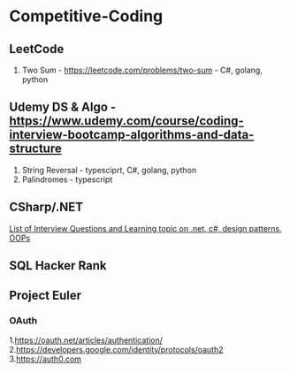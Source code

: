 # Competitive-Coding

## LeetCode

1. Two Sum - <https://leetcode.com/problems/two-sum> - C#, golang, python

## Udemy DS & Algo - <https://www.udemy.com/course/coding-interview-bootcamp-algorithms-and-data-structure>

1. String Reversal - typesciprt, C#, golang, python
2. Palindromes - typescript

## CSharp/.NET
[List of  Interview Questions and Learning topic on .net, c#, design patterns, OOPs](/csharp/README.md)

## SQL Hacker Rank

## Project Euler

### OAuth

1.<https://oauth.net/articles/authentication/><br/>
2.<https://developers.google.com/identity/protocols/oauth2><br/>
3.<https://auth0.com>

